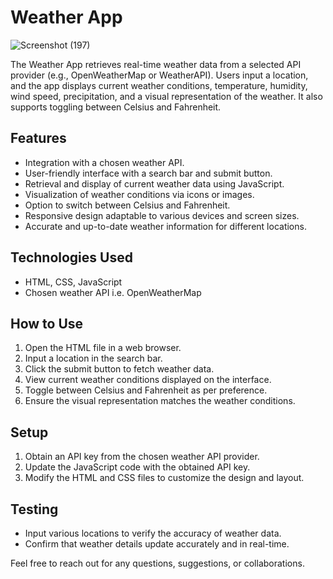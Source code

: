 # Weather App

![Screenshot (197)](https://github.com/payalsahu1303/SIMPLBYTE/assets/141853271/a96befd2-8f98-49c4-9126-04cdcf4f8ba1)

The Weather App retrieves real-time weather data from a selected API provider (e.g., OpenWeatherMap or WeatherAPI). Users input a location, and the app displays current weather conditions, temperature, humidity, wind speed, precipitation, and a visual representation of the weather. It also supports toggling between Celsius and Fahrenheit.

## Features
- Integration with a chosen weather API.
- User-friendly interface with a search bar and submit button.
- Retrieval and display of current weather data using JavaScript.
- Visualization of weather conditions via icons or images.
- Option to switch between Celsius and Fahrenheit.
- Responsive design adaptable to various devices and screen sizes.
- Accurate and up-to-date weather information for different locations.

## Technologies Used
- HTML, CSS, JavaScript
- Chosen weather API i.e. OpenWeatherMap
  
## How to Use
1. Open the HTML file in a web browser.
2. Input a location in the search bar.
3. Click the submit button to fetch weather data.
4. View current weather conditions displayed on the interface.
5. Toggle between Celsius and Fahrenheit as per preference.
6. Ensure the visual representation matches the weather conditions.

## Setup
1. Obtain an API key from the chosen weather API provider.
2. Update the JavaScript code with the obtained API key.
3. Modify the HTML and CSS files to customize the design and layout.

## Testing
- Input various locations to verify the accuracy of weather data.
- Confirm that weather details update accurately and in real-time.

Feel free to reach out for any questions, suggestions, or collaborations.
